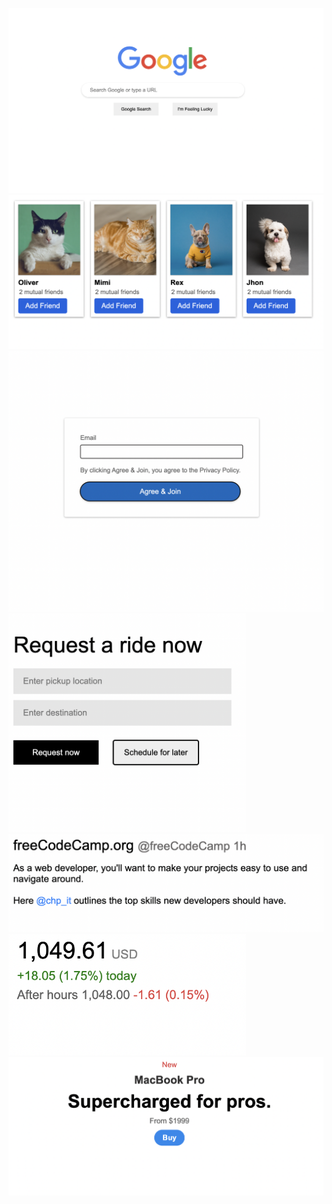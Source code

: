 <br>
<img src="Post-100/google.png">

<img src="Post-100/facebook.png">
<img src="Post-100/login.png">
<img src="Post-100/uber.png" width="380px">
<img src="Post-100/post.png">
<img src="Post-100/stock.png" width="380px">
<img src="Post-100/macbook.png">

